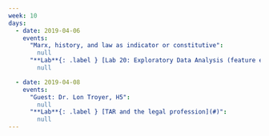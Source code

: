 ```yaml
---
week: 10
days:
  - date: 2019-04-06
    events:
      "Marx, history, and law as indicator or constitutive":
        null
      "**Lab**{: .label } [Lab 20: Exploratory Data Analysis (feature extraction, visualizations, principal components analysis)](#)":
        null

  - date: 2019-04-08
    events:
      "Guest: Dr. Lon Troyer, H5":
        null
      "**Lab**{: .label } [TAR and the legal profession](#)":
        null
---
```

